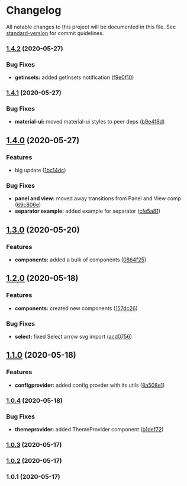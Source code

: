 # Changelog

All notable changes to this project will be documented in this file. See [standard-version](https://github.com/conventional-changelog/standard-version) for commit guidelines.

### [1.4.2](https://github.com/wolframdeus/vkma-ui/compare/v1.4.1...v1.4.2) (2020-05-27)


### Bug Fixes

* **getinsets:** added getInsets notification ([f9e0f10](https://github.com/wolframdeus/vkma-ui/commit/f9e0f10d724358e8295d1806d1096935d5f20728))

### [1.4.1](https://github.com/wolframdeus/vkma-ui/compare/v1.4.0...v1.4.1) (2020-05-27)


### Bug Fixes

* **material-ui:** moved material-ui styles to peer deps ([b9e4f8d](https://github.com/wolframdeus/vkma-ui/commit/b9e4f8de677fcd6673697e5e0225a9fa8b202245))

## [1.4.0](https://github.com/wolframdeus/vkma-ui/compare/v1.3.0...v1.4.0) (2020-05-27)


### Features

* big update ([1bc14dc](https://github.com/wolframdeus/vkma-ui/commit/1bc14dc6a7f7799864550d39cbc22d4457092930))


### Bug Fixes

* **panel and view:** moved away transitions from Panel and View comp ([69c806e](https://github.com/wolframdeus/vkma-ui/commit/69c806ee29fe9185e16405d07229faa8b25d8cbc))
* **separator example:** added example for separator ([cfe5a81](https://github.com/wolframdeus/vkma-ui/commit/cfe5a8136db44bb9e480c2c32c06de6d86a1ed59))

## [1.3.0](https://github.com/wolframdeus/vkma-ui/compare/v1.2.0...v1.3.0) (2020-05-20)


### Features

* **components:** added a bulk of components ([0864f25](https://github.com/wolframdeus/vkma-ui/commit/0864f2567d036b1692bfdaf0cf5a3f802a6538f6))

## [1.2.0](https://github.com/wolframdeus/vkma-ui/compare/v1.1.0...v1.2.0) (2020-05-18)


### Features

* **components:** created new components ([157dc26](https://github.com/wolframdeus/vkma-ui/commit/157dc26439effdceb60f0d62cbec349994439746))


### Bug Fixes

* **select:** fixed Select arrow svg import ([acd0756](https://github.com/wolframdeus/vkma-ui/commit/acd0756bd030c5bf61440649fdf79744adf93662))

## [1.1.0](https://github.com/wolframdeus/vkma-ui/compare/v1.0.4...v1.1.0) (2020-05-18)


### Features

* **configprovider:** added config provder with its utils ([8a508e1](https://github.com/wolframdeus/vkma-ui/commit/8a508e1fa7b54a420b0ab25d8e7306f96a5b8c2f))

### [1.0.4](https://github.com/wolframdeus/vkma-ui/compare/v1.0.3...v1.0.4) (2020-05-18)


### Bug Fixes

* **themeprovider:** added ThemeProvider component ([b1def72](https://github.com/wolframdeus/vkma-ui/commit/b1def72bc1f9b9e99e6b3133e236578f109a2ecb))

### [1.0.3](https://github.com/wolframdeus/vkma-ui/compare/v1.0.1...v1.0.3) (2020-05-17)

### [1.0.2](https://github.com/wolframdeus/vkma-ui/compare/v1.0.1...v1.0.2) (2020-05-17)

### 1.0.1 (2020-05-17)
